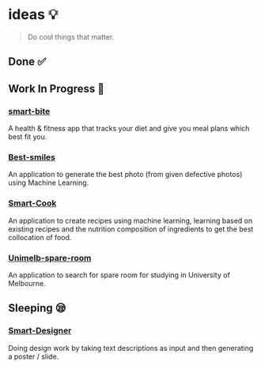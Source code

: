 # ideas 💡
> Do cool things that matter.

## Done ✅



## Work In Progress  🚧

### [smart-bite](https://github.com/CrazyEric1994/smart-bite)

A health & fitness app that tracks your diet and give you meal plans which best fit you.

### [Best-smiles](https://github.com/CrazyEric1994/Best-smiles)

An application to generate the best photo (from given defective photos) using Machine Learning.

### [Smart-Cook](https://github.com/CrazyEric1994/Smart-Cook)

An application to create recipes using machine learning, learning based on existing recipes and the nutrition composition of ingredients to get the best collocation of food.
### [Unimelb-spare-room](https://github.com/CrazyEric1994/Unimelb-spare-room)

An application to search for spare room for studying in University of Melbourne.

## Sleeping 😪

### [Smart-Designer](https://github.com/CrazyEric1994/Smart-Designer)

Doing design work by taking text descriptions as input and then generating a poster / slide.
